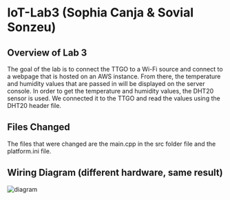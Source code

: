 # IoT-Lab3 (Sophia Canja & Sovial Sonzeu)

## Overview of Lab 3
The goal of the lab is to connect the TTGO to a Wi-Fi source and connect to a webpage that is hosted on an AWS instance. From there, the temperature and humidity values that are passed in will be displayed on the server console. In order to get the temperature and humidity values, the DHT20 sensor is used. We connected it to the TTGO and read the values using the DHT20 header file.

## Files Changed
The files that were changed are the main.cpp in the src folder file and the platform.ini file. 

## Wiring Diagram (different hardware, same result)
![diagram](images/diagram)
